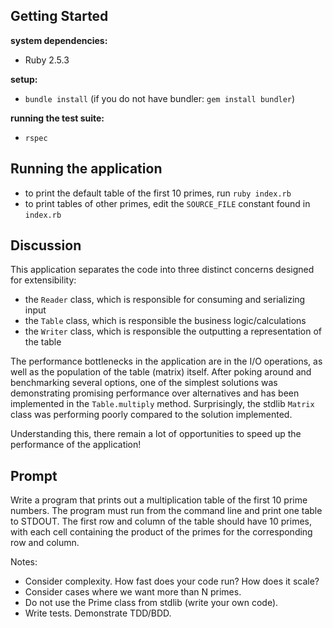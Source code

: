 ## Getting Started

**system dependencies:**
 - Ruby 2.5.3

**setup:**
 - `bundle install` (if you do not have bundler: `gem install bundler`)

**running the test suite:**
 - `rspec`


## Running the application

  - to print the default table of the first 10 primes, run `ruby index.rb`
  - to print tables of other primes, edit the `SOURCE_FILE` constant found in `index.rb`


## Discussion

This application separates the code into three distinct concerns designed for extensibility:
  - the `Reader` class, which is responsible for consuming and serializing input
  - the `Table` class, which is responsible the business logic/calculations
  - the `Writer` class, which is responsible the outputting a representation of the table

The performance bottlenecks in the application are in the I/O operations, as well as the population of the table (matrix) itself. After poking around and benchmarking several options, one of the simplest solutions was demonstrating promising performance over alternatives and has been implemented in the `Table.multiply` method. Surprisingly, the stdlib `Matrix` class was performing poorly compared to the solution implemented.

Understanding this, there remain a lot of opportunities to speed up the performance of the application!


## Prompt

Write a program that prints out a multiplication table of the first 10 prime numbers.
The program must run from the command line and print one table to STDOUT.
The first row and column of the table should have 10 primes, with each cell containing the
product of the primes for the corresponding row and column.

Notes:
- Consider complexity. How fast does your code run? How does it scale?
- Consider cases where we want more than N primes.
- Do not use the Prime class from stdlib (write your own code).
- Write tests. Demonstrate TDD/BDD.
